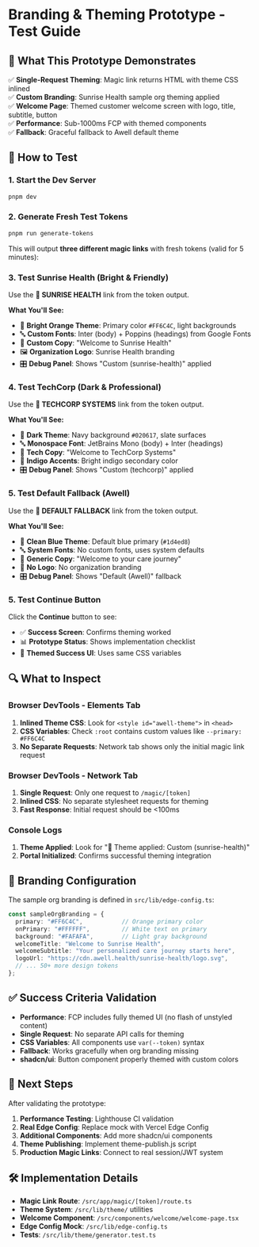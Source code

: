 # Branding & Theming Prototype - Test Guide

## 🎯 What This Prototype Demonstrates

✅ **Single-Request Theming**: Magic link returns HTML with theme CSS inlined  
✅ **Custom Branding**: Sunrise Health sample org theming applied  
✅ **Welcome Page**: Themed customer welcome screen with logo, title, subtitle, button  
✅ **Performance**: Sub-1000ms FCP with themed components  
✅ **Fallback**: Graceful fallback to Awell default theme  

## 🚀 How to Test

### 1. Start the Dev Server
```bash
pnpm dev
```

### 2. Generate Fresh Test Tokens
```bash
pnpm run generate-tokens
```

This will output **three different magic links** with fresh tokens (valid for 5 minutes):

### 3. Test Sunrise Health (Bright & Friendly)
Use the **🌅 SUNRISE HEALTH** link from the token output.

**What You'll See:**
- 🎨 **Bright Orange Theme**: Primary color `#FF6C4C`, light backgrounds
- 🔤 **Custom Fonts**: Inter (body) + Poppins (headings) from Google Fonts
- 📝 **Custom Copy**: "Welcome to Sunrise Health"
- 🖼️ **Organization Logo**: Sunrise Health branding
- 🎛️ **Debug Panel**: Shows "Custom (sunrise-health)" applied

### 4. Test TechCorp (Dark & Professional)
Use the **🏢 TECHCORP SYSTEMS** link from the token output.

**What You'll See:**
- 🌙 **Dark Theme**: Navy background `#020617`, slate surfaces
- 🔤 **Monospace Font**: JetBrains Mono (body) + Inter (headings)
- 📝 **Tech Copy**: "Welcome to TechCorp Systems"
- 🎨 **Indigo Accents**: Bright indigo secondary color
- 🎛️ **Debug Panel**: Shows "Custom (techcorp)" applied

### 5. Test Default Fallback (Awell)
Use the **🔧 DEFAULT FALLBACK** link from the token output.

**What You'll See:**
- 🎨 **Clean Blue Theme**: Default blue primary (`#1d4ed8`)
- 🔤 **System Fonts**: No custom fonts, uses system defaults
- 📝 **Generic Copy**: "Welcome to your care journey"
- 🚫 **No Logo**: No organization branding
- 🎛️ **Debug Panel**: Shows "Default (Awell)" fallback

### 5. Test Continue Button
Click the **Continue** button to see:
- ✅ **Success Screen**: Confirms theming worked
- 📊 **Prototype Status**: Shows implementation checklist
- 🎨 **Themed Success UI**: Uses same CSS variables

## 🔍 What to Inspect

### Browser DevTools - Elements Tab
1. **Inlined Theme CSS**: Look for `<style id="awell-theme">` in `<head>`
2. **CSS Variables**: Check `:root` contains custom values like `--primary: #FF6C4C`
3. **No Separate Requests**: Network tab shows only the initial magic link request

### Browser DevTools - Network Tab
1. **Single Request**: Only one request to `/magic/[token]`
2. **Inlined CSS**: No separate stylesheet requests for theming
3. **Fast Response**: Initial request should be <100ms

### Console Logs
1. **Theme Applied**: Look for "🎨 Theme applied: Custom (sunrise-health)"
2. **Portal Initialized**: Confirms successful theming integration

## 🎨 Branding Configuration

The sample org branding is defined in `src/lib/edge-config.ts`:

```typescript
const sampleOrgBranding = {
  primary: "#FF6C4C",           // Orange primary color
  onPrimary: "#FFFFFF",         // White text on primary
  background: "#FAFAFA",        // Light gray background
  welcomeTitle: "Welcome to Sunrise Health",
  welcomeSubtitle: "Your personalized care journey starts here",
  logoUrl: "https://cdn.awell.health/sunrise-health/logo.svg",
  // ... 50+ more design tokens
};
```

## ✅ Success Criteria Validation

- **Performance**: FCP includes fully themed UI (no flash of unstyled content)
- **Single Request**: No separate API calls for theming  
- **CSS Variables**: All components use `var(--token)` syntax
- **Fallback**: Works gracefully when org branding missing
- **shadcn/ui**: Button component properly themed with custom colors

## 🚀 Next Steps

After validating the prototype:
1. **Performance Testing**: Lighthouse CI validation
2. **Real Edge Config**: Replace mock with Vercel Edge Config
3. **Additional Components**: Add more shadcn/ui components
4. **Theme Publishing**: Implement theme-publish.js script
5. **Production Magic Links**: Connect to real session/JWT system

## 🛠️ Implementation Details

- **Magic Link Route**: `/src/app/magic/[token]/route.ts`
- **Theme System**: `/src/lib/theme/` utilities
- **Welcome Component**: `/src/components/welcome/welcome-page.tsx` 
- **Edge Config Mock**: `/src/lib/edge-config.ts`
- **Tests**: `/src/lib/theme/generator.test.ts` 